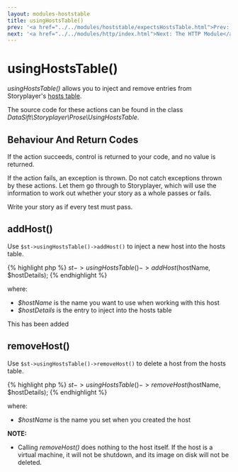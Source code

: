 ```yaml
---
layout: modules-hoststable
title: usingHostsTable()
prev: '<a href="../../modules/hoststable/expectsHostsTable.html">Prev: expectsHostsTable()</a>'
next: '<a href="../../modules/http/index.html">Next: The HTTP Module</a>'
---
```


# usingHostsTable()

_usingHostsTable()_ allows you to inject and remove entries from Storyplayer's [hosts table](how-hosts-are-remembered.html).

The source code for these actions can be found in the class _DataSift\Storyplayer\Prose\UsingHostsTable_.

## Behaviour And Return Codes

If the action succeeds, control is returned to your code, and no value is returned.

If the action fails, an exception is thrown. Do not catch exceptions thrown by these actions. Let them go through to Storyplayer, which will use the information to work out whether your story as a whole passes or fails.

Write your story as if every test must pass.

## addHost()

Use `$st->usingHostsTable()->addHost()` to inject a new host into the hosts table.

{% highlight php %}
$st->usingHostsTable()->addHost($hostName, $hostDetails);
{% endhighlight %}

where:

* _$hostName_ is the name you want to use when working with this host
* _$hostDetails_ is the entry to inject into the hosts table

This has been added

## removeHost()

Use `$st->usingHostsTable()->removeHost()` to delete a host from the hosts table.

{% highlight php %}
$st->usingHostsTable()->removeHost($hostName, $hostDetails);
{% endhighlight %}

where:

* _$hostName_ is the name you set when you created the host

__NOTE:__

* Calling _removeHost()_ does nothing to the host itself.  If the host is a virtual machine, it will not be shutdown, and its image on disk will not be deleted.

